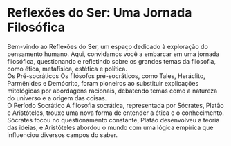 <h1>Reflexões do Ser: Uma Jornada Filosófica</h1>
Bem-vindo ao Reflexões do Ser, um espaço dedicado à exploração do pensamento humano. Aqui, convidamos você a embarcar em uma jornada filosófica, questionando e refletindo sobre os grandes temas da filosofia, como ética, metafísica, estética e política.
<br>
Os Pré-socráticos
Os filósofos pré-socráticos, como Tales, Heráclito, Parmênides e Demócrito, foram pioneiros ao substituir explicações mitológicas por abordagens racionais, debatendo temas como a natureza do universo e a origem das coisas.
<br>
O Período Socrático
A filosofia socrática, representada por Sócrates, Platão e Aristóteles, trouxe uma nova forma de entender a ética e o conhecimento. Sócrates focou no questionamento constante, Platão desenvolveu a teoria das ideias, e Aristóteles abordou o mundo com uma lógica empírica que influenciou diversos campos do saber.
